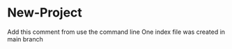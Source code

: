  # New-Project

Add this comment from use the command line
One index file was created in main branch

